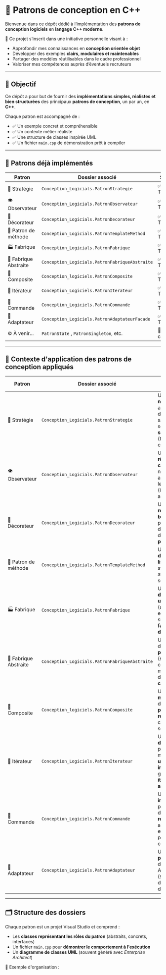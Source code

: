 # 🧠 Patrons de conception en C++

Bienvenue dans ce dépôt dédié à l’implémentation des **patrons de conception logiciels** en **langage C++ moderne**.

📌 Ce projet s’inscrit dans une initiative personnelle visant à :
- Approfondir mes connaissances en **conception orientée objet**
- Développer des exemples **clairs, modulaires et maintenables**
- Partager des modèles réutilisables dans le cadre professionnel
- Valoriser mes compétences auprès d’éventuels recruteurs

---

## 🎯 Objectif

Ce dépôt a pour but de fournir des **implémentations simples, réalistes et bien structurées** des principaux **patrons de conception**, un par un, en **C++**.

Chaque patron est accompagné de :
- ✅ Un exemple concret et compréhensible
- ✅ Un contexte métier réaliste
- ✅ Une structure de classes inspirée UML
- ✅ Un fichier `main.cpp` de démonstration prêt à compiler

---

## 📁 Patrons déjà implémentés

| Patron               | Dossier associé                                         | Statut     |
|----------------------|---------------------------------------------------------|------------|
| 🧠 Stratégie          | `Conception_Logicials.PatronStrategie`                 | ✅ Terminé |
| 👁️ Observateur        | `Conception_Logicials.PatronObservateur`               | ✅ Terminé |
| 🎨 Décorateur         | `Conception_Logicials.PatronDecorateur`                | ✅ Terminé |
| 🧰 Patron de méthode  | `Conception_Logicials.PatronTemplateMethod`            | ✅ Terminé |
| 🏭 Fabrique           | `Conception_Logicials.PatronFabrique`                  | ✅ Terminé |
| 🏨 Fabrique Abstraite | `Conception_Logicials.PatronFabriqueAbstraite`         | ✅ Terminé |
| 🧱 Composite          | `Conception_logiciels.PatronComposite`                 | ✅ Terminé |
| 🔁 Itérateur          | `Conception_Logiciels.PatronIterateur`                 | ✅ Terminé |
| 📝 Commande           | `Conception_Logiciels.PatronCommande`                  | ✅ Terminé |
| 🔌 Adaptateur         | `Conception_Logiciels.PatronAdaptateurFacade`         | ✅ Terminé |
| ⚙️ À venir...          | `PatronState`              , `PatronSingleton`, etc. | 🔄 En cours |

---

## 🧩 Contexte d'application des patrons de conception appliqués

| Patron                | Dossier associé                                     | Contexte d'application                                                                                      |
|-----------------------|-----------------------------------------------------|--------------------------------------------------------------------------------------------------------------|
| 🧠 Stratégie           | `Conception_Logicials.PatronStrategie`              | Un **robot nettoyeur** adapte dynamiquement sa stratégie selon le **type de sol détecté** (tapis, carrelage…). |
| 👁️ Observateur         | `Conception_Logicials.PatronObservateur`            | Un **système de règles de construction** notifie automatiquement les utilisateurs (ingénieur, architecte…).  |
| 🎨 Décorateur          | `Conception_Logicials.PatronDecorateur`             | Un système de **réservation de billets d’avion** permet d’ajouter dynamiquement des **options personnalisées**. |
| 🧰 Patron de méthode   | `Conception_Logicials.PatronTemplateMethod`         | Un **planificateur de tournées de livraison** suit une structure fixe avec des étapes selon le **secteur**. |
| 🏭 Fabrique            | `Conception_Logicials.PatronFabrique`               | Un **générateur de profils utilisateurs** (admin, client, employé) repose sur des **fabriques dédiées**.       |
| 🏨 Fabrique Abstraite  | `Conception_Logicials.PatronFabriqueAbstraite`      | Un **hôtel** propose des **formules packagées** (standard, confort, luxe) modélisées par des **fabriques concrètes**. |
| 🧱 Composite           | `Conception_logiciels.PatronComposite`              | Une **application musicale** permet de composer des **playlists récursives** avec chansons et sous-playlists. |
| 🔁 Itérateur           | `Conception_Logiciels.PatronIterateur`              | Un **dépôt de documents** est parcouru de manière **uniforme et indépendante** grâce à un **itérateur abstrait**. |
| 📝 Commande            | `Conception_Logiciels.PatronCommande`               | Un **bloc-notes intelligent** permet d'**annuler et rétablir** les actions effectuées sur un panier ou un contenu. |
| 🔌 Adaptateur          | `Conception_Logiciels.PatronAdaptateur`            | Un **système de paiement** permet d’intégrer une API externe (`StripeAPI`) via deux versions d’**adaptateurs**. |
---

## 🗂️ Structure des dossiers

Chaque patron est un projet Visual Studio et comprend :
- Les **classes représentant les rôles du patron** (abstraits, concrets, interfaces)
- Un fichier `main.cpp` pour **démontrer le comportement à l'exécution**
- Un **diagramme de classes UML** (souvent généré avec *Enterprise Architect*)

📁 Exemple d'organisation :


